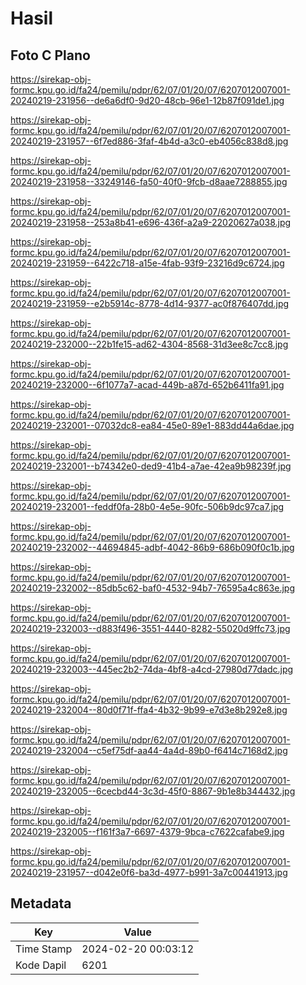 # Hasil

## Foto C Plano

https://sirekap-obj-formc.kpu.go.id/fa24/pemilu/pdpr/62/07/01/20/07/6207012007001-20240219-231956--de6a6df0-9d20-48cb-96e1-12b87f091de1.jpg

https://sirekap-obj-formc.kpu.go.id/fa24/pemilu/pdpr/62/07/01/20/07/6207012007001-20240219-231957--6f7ed886-3faf-4b4d-a3c0-eb4056c838d8.jpg

https://sirekap-obj-formc.kpu.go.id/fa24/pemilu/pdpr/62/07/01/20/07/6207012007001-20240219-231958--33249146-fa50-40f0-9fcb-d8aae7288855.jpg

https://sirekap-obj-formc.kpu.go.id/fa24/pemilu/pdpr/62/07/01/20/07/6207012007001-20240219-231958--253a8b41-e696-436f-a2a9-22020627a038.jpg

https://sirekap-obj-formc.kpu.go.id/fa24/pemilu/pdpr/62/07/01/20/07/6207012007001-20240219-231959--6422c718-a15e-4fab-93f9-23216d9c6724.jpg

https://sirekap-obj-formc.kpu.go.id/fa24/pemilu/pdpr/62/07/01/20/07/6207012007001-20240219-231959--e2b5914c-8778-4d14-9377-ac0f876407dd.jpg

https://sirekap-obj-formc.kpu.go.id/fa24/pemilu/pdpr/62/07/01/20/07/6207012007001-20240219-232000--22b1fe15-ad62-4304-8568-31d3ee8c7cc8.jpg

https://sirekap-obj-formc.kpu.go.id/fa24/pemilu/pdpr/62/07/01/20/07/6207012007001-20240219-232000--6f1077a7-acad-449b-a87d-652b6411fa91.jpg

https://sirekap-obj-formc.kpu.go.id/fa24/pemilu/pdpr/62/07/01/20/07/6207012007001-20240219-232001--07032dc8-ea84-45e0-89e1-883dd44a6dae.jpg

https://sirekap-obj-formc.kpu.go.id/fa24/pemilu/pdpr/62/07/01/20/07/6207012007001-20240219-232001--b74342e0-ded9-41b4-a7ae-42ea9b98239f.jpg

https://sirekap-obj-formc.kpu.go.id/fa24/pemilu/pdpr/62/07/01/20/07/6207012007001-20240219-232001--feddf0fa-28b0-4e5e-90fc-506b9dc97ca7.jpg

https://sirekap-obj-formc.kpu.go.id/fa24/pemilu/pdpr/62/07/01/20/07/6207012007001-20240219-232002--44694845-adbf-4042-86b9-686b090f0c1b.jpg

https://sirekap-obj-formc.kpu.go.id/fa24/pemilu/pdpr/62/07/01/20/07/6207012007001-20240219-232002--85db5c62-baf0-4532-94b7-76595a4c863e.jpg

https://sirekap-obj-formc.kpu.go.id/fa24/pemilu/pdpr/62/07/01/20/07/6207012007001-20240219-232003--d883f496-3551-4440-8282-55020d9ffc73.jpg

https://sirekap-obj-formc.kpu.go.id/fa24/pemilu/pdpr/62/07/01/20/07/6207012007001-20240219-232003--445ec2b2-74da-4bf8-a4cd-27980d77dadc.jpg

https://sirekap-obj-formc.kpu.go.id/fa24/pemilu/pdpr/62/07/01/20/07/6207012007001-20240219-232004--80d0f71f-ffa4-4b32-9b99-e7d3e8b292e8.jpg

https://sirekap-obj-formc.kpu.go.id/fa24/pemilu/pdpr/62/07/01/20/07/6207012007001-20240219-232004--c5ef75df-aa44-4a4d-89b0-f6414c7168d2.jpg

https://sirekap-obj-formc.kpu.go.id/fa24/pemilu/pdpr/62/07/01/20/07/6207012007001-20240219-232005--6cecbd44-3c3d-45f0-8867-9b1e8b344432.jpg

https://sirekap-obj-formc.kpu.go.id/fa24/pemilu/pdpr/62/07/01/20/07/6207012007001-20240219-232005--f161f3a7-6697-4379-9bca-c7622cafabe9.jpg

https://sirekap-obj-formc.kpu.go.id/fa24/pemilu/pdpr/62/07/01/20/07/6207012007001-20240219-231957--d042e0f6-ba3d-4977-b991-3a7c00441913.jpg


## Metadata

| Key        | Value               |
| ---------- | ------------------- |
| Time Stamp | 2024-02-20 00:03:12 |
| Kode Dapil | 6201                |



